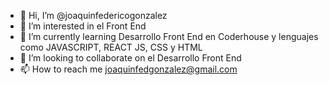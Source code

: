 - 👋 Hi, I’m @joaquinfedericogonzalez
- 👀 I’m interested in  el  Front End
- 🌱 I’m currently learning  Desarrollo Front End en Coderhouse  y lenguajes como JAVASCRIPT, REACT JS, CSS  y HTML
- 💞️ I’m looking to collaborate on  el Desarrollo Front End
- 📫 How to reach me  joaquinfedgonzalez@gmail.com

<!---
joaquinfedericogonzalez/joaquinfedericogonzalez is a ✨ special ✨ repository because its `README.md` (this file) appears on your GitHub profile.
You can click the Preview link to take a look at your changes.
--->
